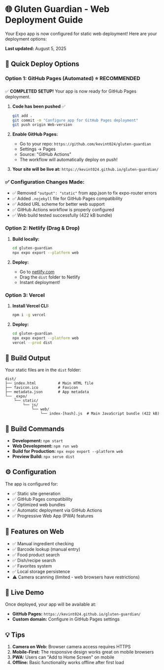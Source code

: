 # 🌐 Gluten Guardian - Web Deployment Guide

Your Expo app is now configured for static web deployment! Here are your deployment options:

**Last updated:** August 5, 2025

## 🚀 Quick Deploy Options

### Option 1: GitHub Pages (Automated) ⭐ **RECOMMENDED**

✅ **COMPLETED SETUP!** Your app is now ready for GitHub Pages deployment.

1. **Code has been pushed** ✅
   ```bash
   git add .
   git commit -m "Configure app for GitHub Pages deployment"
   git push origin Web-version
   ```

2. **Enable GitHub Pages:**
   - Go to your repo: `https://github.com/kevint024/gluten-guardian`
   - Settings → Pages
   - Source: "GitHub Actions"
   - The workflow will automatically deploy on push!

3. **Your site will be live at:**
   `https://kevint024.github.io/gluten-guardian/`

### ✅ Configuration Changes Made:

- ✅ Removed `"output": "static"` from app.json to fix expo-router errors
- ✅ Added `.nojekyll` file for GitHub Pages compatibility
- ✅ Added URL scheme for better web support
- ✅ GitHub Actions workflow is properly configured
- ✅ Web build tested successfully (422 kB bundle)

### Option 2: Netlify (Drag & Drop)

1. **Build locally:**
   ```bash
   cd gluten-guardian
   npx expo export --platform web
   ```

2. **Deploy:**
   - Go to [netlify.com](https://netlify.com)
   - Drag the `dist` folder to Netlify
   - Instant deployment!

### Option 3: Vercel

1. **Install Vercel CLI:**
   ```bash
   npm i -g vercel
   ```

2. **Deploy:**
   ```bash
   cd gluten-guardian
   npx expo export --platform web
   vercel --prod dist
   ```

## 📁 Build Output

Your static files are in the `dist` folder:
```
dist/
├── index.html          # Main HTML file
├── favicon.ico         # Favicon
├── metadata.json       # App metadata
└── _expo/
    └── static/
        └── js/
            └── web/
                └── index-[hash].js  # Main JavaScript bundle (422 kB)
```

## 🔧 Build Commands

- **Development:** `npm start`
- **Web Development:** `npm run web` 
- **Build for Production:** `npx expo export --platform web`
- **Preview Build:** `npx serve dist`

## ⚙️ Configuration

The app is configured for:
- ✅ Static site generation
- ✅ GitHub Pages compatibility
- ✅ Optimized web bundles
- ✅ Automatic deployment via GitHub Actions
- ✅ Progressive Web App (PWA) features

## 🌟 Features on Web

- ✅ Manual ingredient checking
- ✅ Barcode lookup (manual entry)
- ✅ Food product search
- ✅ Dish/recipe search
- ✅ Favorites system
- ✅ Local storage persistence
- ⚠️ Camera scanning (limited - web browsers have restrictions)

## 🔗 Live Demo

Once deployed, your app will be available at:
- **GitHub Pages:** `https://kevint024.github.io/gluten-guardian/`
- **Custom domain:** Configure in GitHub Pages settings

## 💡 Tips

1. **Camera on Web:** Browser camera access requires HTTPS
2. **Mobile-First:** The responsive design works great on mobile browsers
3. **PWA:** Users can "Add to Home Screen" on mobile
4. **Offline:** Basic functionality works offline after first load
